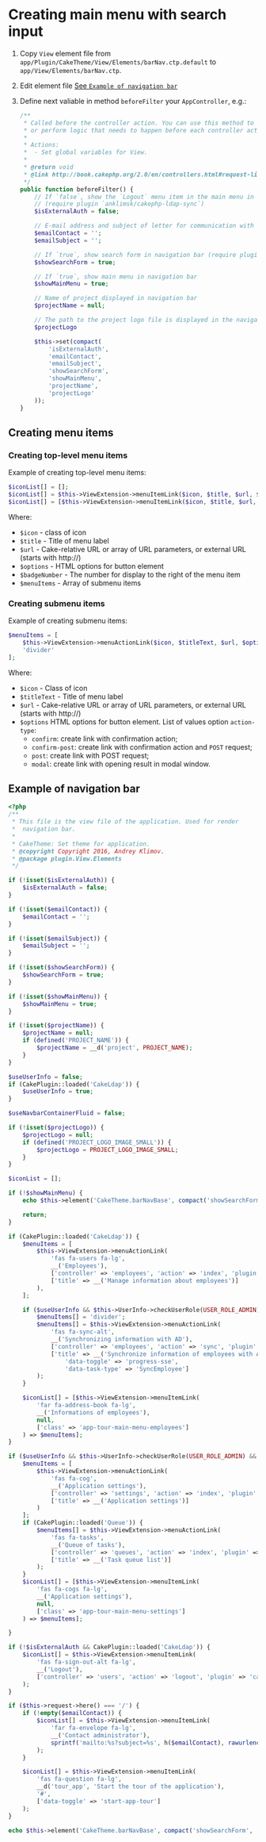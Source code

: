 # Creating main menu with search input

1. Copy `View` element file from `app/Plugin/CakeTheme/View/Elements/barNav.ctp.default` to `app/View/Elements/barNav.ctp`.
2. Edit element file [See `Example of navigation bar`](#example-of-navigation-bar)
3. Define next valiable in method `beforeFilter` your `AppController`, e.g.:

   ```php
   /**
    * Called before the controller action. You can use this method to configure and customize components
    * or perform logic that needs to happen before each controller action.
    *
    * Actions:
    *  - Set global variables for View.
    *
    * @return void
    * @link http://book.cakephp.org/2.0/en/controllers.html#request-life-cycle-callbacks
    */
   public function beforeFilter() {
       // If `false`, show the `Logout` menu item in the main menu in the navigation bar
       // (require plugin `anklimsk/cakephp-ldap-sync`)
       $isExternalAuth = false;

       // E-mail address and subject of letter for communication with the administrator
       $emailContact = '';
       $emailSubject = '';

       // If `true`, show search form in navigation bar (require plugin `cake-search-info`)
       $showSearchForm = true;

       // If `true`, show main menu in navigation bar
       $showMainMenu = true;

       // Name of project displayed in navigation bar
       $projectName = null;

       // The path to the project logo file is displayed in the navigation bar
       $projectLogo

       $this->set(compact(
           'isExternalAuth',
           'emailContact',
           'emailSubject',
           'showSearchForm',
           'showMainMenu',
           'projectName',
           'projectLogo'
       ));
   }
   ```

## Creating menu items

### Creating top-level menu items

Example of creating top-level menu items:

```php
$iconList[] = [];
$iconList[] = $this->ViewExtension->menuItemLink($icon, $title, $url, $options, $badgeNumber);
$iconList[] = [$this->ViewExtension->menuItemLink($icon, $title, $url, $options, $badgeNumber) => $menuItems];
```

Where:
- `$icon` - class of icon
- `$title` - Title of menu label
- `$url` - Cake-relative URL or array of URL parameters, or external URL (starts with http://)
- `$options` - HTML options for button element
- `$badgeNumber` - The number for display to the right of the menu item
- `$menuItems` - Array of submenu items

### Creating submenu items

Example of creating submenu items:

```php
$menuItems = [
    $this->ViewExtension->menuActionLink($icon, $titleText, $url, $options),
    'divider'
];
```

Where:
- `$icon` - Class of icon
- `$titleText` - Title of menu label
- `$url` - Cake-relative URL or array of URL parameters, or external URL (starts with http://)
- `$options` HTML options for button element. List of values option `action-type`:
   * `confirm`: create link with confirmation action;
   * `confirm-post`: create link with confirmation action and `POST` request;
   * `post`: create link with POST request;
   * `modal`: create link with opening result in modal window.

## Example of navigation bar

```php
<?php
/**
 * This file is the view file of the application. Used for render
 *  navigation bar.
 *
 * CakeTheme: Set theme for application.
 * @copyright Copyright 2016, Andrey Klimov.
 * @package plugin.View.Elements
 */

if (!isset($isExternalAuth)) {
    $isExternalAuth = false;
}

if (!isset($emailContact)) {
    $emailContact = '';
}

if (!isset($emailSubject)) {
    $emailSubject = '';
}

if (!isset($showSearchForm)) {
    $showSearchForm = true;
}

if (!isset($showMainMenu)) {
    $showMainMenu = true;
}

if (!isset($projectName)) {
    $projectName = null;
    if (defined('PROJECT_NAME')) {
        $projectName = __d('project', PROJECT_NAME);
    }
}

$useUserInfo = false;
if (CakePlugin::loaded('CakeLdap')) {
    $useUserInfo = true;
}

$useNavbarContainerFluid = false;

if (!isset($projectLogo)) {
    $projectLogo = null;
    if (defined('PROJECT_LOGO_IMAGE_SMALL')) {
        $projectLogo = PROJECT_LOGO_IMAGE_SMALL;
    }
}

$iconList = [];

if (!$showMainMenu) {
    echo $this->element('CakeTheme.barNavBase', compact('showSearchForm', 'useNavbarContainerFluid', 'projectName', 'projectLogo', 'iconList'));

    return;
}

if (CakePlugin::loaded('CakeLdap')) {
    $menuItems = [
        $this->ViewExtension->menuActionLink(
            'fas fa-users fa-lg',
            __('Employees'),
            ['controller' => 'employees', 'action' => 'index', 'plugin' => 'cake_ldap', 'prefix' => false],
            ['title' => __('Manage information about employees')]
        ),
    ];

    if ($useUserInfo && $this->UserInfo->checkUserRole(USER_ROLE_ADMIN)) {
        $menuItems[] = 'divider';
        $menuItems[] = $this->ViewExtension->menuActionLink(
            'fas fa-sync-alt',
            __('Synchronizing information with AD'),
            ['controller' => 'employees', 'action' => 'sync', 'plugin' => 'cake_ldap', 'prefix' => false],
            ['title' => __('Synchronize information of employees with AD'),
                'data-toggle' => 'progress-sse',
                'data-task-type' => 'SyncEmployee']
        );
    }

    $iconList[] = [$this->ViewExtension->menuItemLink(
        'far fa-address-book fa-lg',
        __('Informations of employees'),
        null,
        ['class' => 'app-tour-main-menu-employees']
    ) => $menuItems];
}

if ($useUserInfo && $this->UserInfo->checkUserRole(USER_ROLE_ADMIN) && CakePlugin::loaded('CakeSettingsApp')) {
    $menuItems = [
        $this->ViewExtension->menuActionLink(
            'fas fa-cog',
            __('Application settings'),
            ['controller' => 'settings', 'action' => 'index', 'plugin' => 'cake_settings_app', 'prefix' => false],
            ['title' => __('Application settings')]
        )
    ];
    if (CakePlugin::loaded('Queue')) {
        $menuItems[] = $this->ViewExtension->menuActionLink(
            'fas fa-tasks',
            __('Queue of tasks'),
            ['controller' => 'queues', 'action' => 'index', 'plugin' => 'cake_settings_app', 'prefix' => false],
            ['title' => __('Task queue list')]
        );
    }
    $iconList[] = [$this->ViewExtension->menuItemLink(
        'fas fa-cogs fa-lg',
        __('Application settings'),
        null,
        ['class' => 'app-tour-main-menu-settings']
    ) => $menuItems];

}

if (!$isExternalAuth && CakePlugin::loaded('CakeLdap')) {
    $iconList[] = $this->ViewExtension->menuItemLink(
        'fas fa-sign-out-alt fa-lg',
        __('Logout'),
        ['controller' => 'users', 'action' => 'logout', 'plugin' => 'cake_ldap', 'prefix' => false]
    );
}

if ($this->request->here() === '/') {
    if (!empty($emailContact)) {
        $iconList[] = $this->ViewExtension->menuItemLink(
            'far fa-envelope fa-lg',
            __('Contact administrator'),
            sprintf('mailto:%s?subject=%s', h($emailContact), rawurlencode(h($emailSubject)))
        );
    }

    $iconList[] = $this->ViewExtension->menuItemLink(
        'fas fa-question fa-lg',
        __d('tour_app', 'Start the tour of the application'),
        '#',
        ['data-toggle' => 'start-app-tour']
    );
}

echo $this->element('CakeTheme.barNavBase', compact('showSearchForm', 'useNavbarContainerFluid', 'projectName', 'projectLogo', 'iconList'));
```
